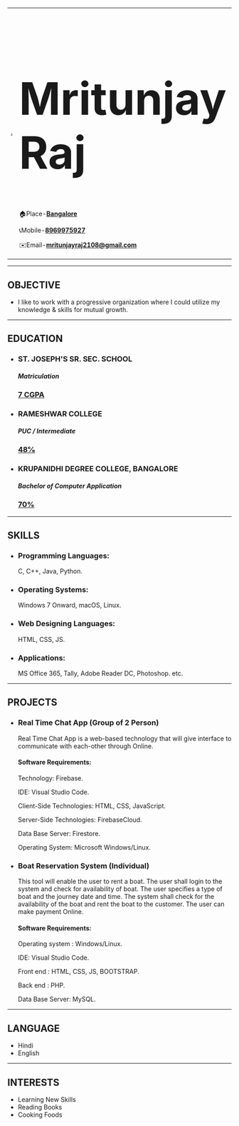 <html lang="en">

<head>
    <meta charset="UTF-8">
    <title>📑 My Resume</title>
</head>

<body style="margin-top:70px;">
    <table cellspacing="30">
        <tr>
            <td>
                <img src="Assets/Images/200x200.png" alt="Mritunjay's Profile Picture" />
            </td>
            <td>
                <h1 style="font-size:100px;">Mritunjay Raj</h1>
                <p>🏠Place-<b><a href="https://goo.gl/maps/WBRuBwrYNrgJGRFXA">Bangalore</a></b></p>
                <p>📞Mobile-<b><a href="8969975927">8969975927</a></b></p>
                <p>✉️Email-<b><a href="mailto:mritunjayraj2108@gmail.com">mritunjayraj2108@gmail.com</a></b></p>
            </td>
        </tr>
    </table>
    <hr size="5" color="black">
    <h2>OBJECTIVE</h2>
    <ul>
        <li>I like to work with a progressive organization where I could utilize my knowledge & skills for mutual growth.</li>
    </ul>
    <hr size="5" color="black">
    <h2>EDUCATION</h2>
    <ul>
        <li><h3>ST. JOSEPH'S SR. SEC. SCHOOL</h3></li>
        <h5>Matriculation</h5>
        <a href="Assets/Docs/10th/10th%20Marksheet.pdf"><h3>7 CGPA</h3></a>
    </ul>
    <ul>
        <li><h3>RAMESHWAR COLLEGE</h3></li>
        <h5>PUC / Intermediate</h5>
        <a href="Assets/Docs/PUC/12th%20Mark%20sheet.pdf"><h3>48℅</h3></a>
    </ul>
    <ul>
        <li><h3>KRUPANIDHI DEGREE COLLEGE, BANGALORE</h3></li>
        <h5>Bachelor of Computer Application</h5>
        <a href="Assets/Docs/BCA%20Marks%20sheet"><h3>70%</h3></a>
    </ul>
    <hr size="5" color="black">
    <h2>SKILLS</h2>
    <ul>
        <li><h3>Programming Languages:</h3><p>C, C++, Java, Python.</p></li>
        <li><h3>Operating Systems:</h3><p>Windows 7 Onward, macOS, Linux.</p></li>
        <li><h3>Web Designing Languages:</h3><p>HTML, CSS, JS.</p></li>
        <li><h3>Applications:</h3><p>MS Office 365, Tally, Adobe Reader DC, Photoshop. etc.</p></li>
    </ul>
    <hr size="5" color="black">
    <h2>PROJECTS</h2>
    <ul>
        <li><h3>Real Time Chat App (Group of 2 Person)</h3><p>Real Time Chat App is a web-based technology that will give interface to communicate with each-other through Online.</p></li>
        <h4>Software Requirements:</h4>
        <p>Technology: Firebase.</p>
        <p>IDE: Visual Studio Code.</p>
        <p>Client-Side Technologies: HTML, CSS, JavaScript.</p>
        <p>Server-Side Technologies: FirebaseCloud.</p>
        <p>Data Base Server: Firestore.</p>
        <p>Operating System: Microsoft Windows/Linux.</p>
    </ul>
    <ul>
        <li><h3>Boat Reservation System (Individual)</h3><p>This tool will enable the user to rent a boat. The user shall login to the system and check for availability of boat. The user specifies a type of boat
            and the journey date and time. The system shall check for the availability of the boat and rent the boat to the customer. The user can make
            payment Online.</p></li>
        <h4>Software Requirements:</h4>
        <p>Operating system : Windows/Linux.</p>
        <p>IDE: Visual Studio Code.</p>
        <p>Front end : HTML, CSS, JS, BOOTSTRAP.</p>
        <p>Back end : PHP.</p>
        <p>Data Base Server: MySQL.</p>
    </ul>
    <hr size="5" color="black">
    <h2>LANGUAGE</h2>
    <ul>
        <li>Hindi</li>
        <li>English</li>
    </ul>
    <hr size="5" color="black">
    <h2>INTERESTS</h2>
    <ul>
        <li>Learning New Skills</li>
        <li>Reading Books</li>
        <li>Cooking Foods</li>
    </ul>
</body>

</html>
